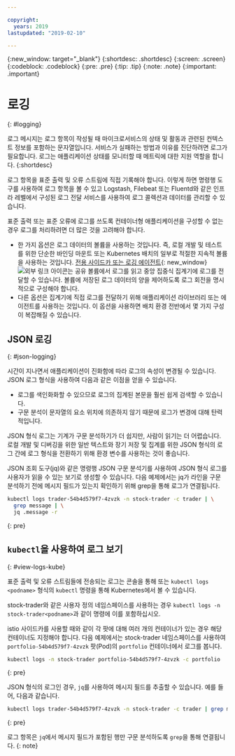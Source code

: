 ```yaml
---

copyright:
  years: 2019
lastupdated: "2019-02-10"

---
```


{:new_window: target="_blank"}
{:shortdesc: .shortdesc}
{:screen: .screen}
{:codeblock: .codeblock}
{:pre: .pre}
{:tip: .tip}
{:note: .note}
{:important: .important}

# 로깅
{: #logging}

로그 메시지는 로그 항목이 작성될 때 마이크로서비스의 상태 및 활동과 관련된 컨텍스트 정보를 포함하는 문자열입니다. 서비스가 실패하는 방법과 이유를 진단하려면 로그가 필요합니다. 로그는 애플리케이션 상태를 모니터할 때 메트릭에 대한 지원 역할을 합니다.
{:shortdesc}

로그 항목을 표준 출력 및 오류 스트림에 직접 기록해야 합니다. 이렇게 하면 명령행 도구를 사용하여 로그 항목을 볼 수 있고 Logstash, Filebeat 또는 Fluentd와 같은 인프라 레벨에서 구성된 로그 전달 서비스를 사용하여 로그 콜렉션과 데이터를 관리할 수 있습니다. 

표준 출력 또는 표준 오류에 로그를 쓰도록 컨테이너형 애플리케이션을 구성할 수 없는 경우 로그를 처리하려면 더 많은 것을 고려해야 합니다. 

* 한 가지 옵션은 로그 데이터의 볼륨을 사용하는 것입니다. 즉, 로컬 개발 및 테스트를 위한 단순한 바인딩 마운트 또는 Kubernetes 배치의 일부로 적절한 지속적 볼륨을 사용하는 것입니다. [전용 사이드카 또는 로깅 에이전트](https://kubernetes.io/docs/concepts/cluster-administration/logging/#sidecar-container-with-a-logging-agent){: new_window} ![외부 링크 아이콘](../icons/launch-glyph.svg "외부 링크 아이콘")는 공유 볼륨에서 로그를 읽고 중앙 집중식 집계기에 로그를 전달할 수 있습니다. 볼륨에 저장된 로그 데이터의 양을 제어하도록 로그 회전을 명시적으로 구성해야 합니다. 
* 다른 옵션은 집계기에 직접 로그를 전달하기 위해 애플리케이션 라이브러리 또는 에이전트를 사용하는 것입니다. 이 옵션을 사용하면 배치 환경 전반에서 몇 가지 구성이 복잡해질 수 있습니다. 

## JSON 로깅
{: #json-logging}

시간이 지나면서 애플리케이션이 진화함에 따라 로그의 속성이 변경될 수 있습니다. JSON 로그 형식을 사용하여 다음과 같은 이점을 얻을 수 있습니다.

* 로그를 색인화화할 수 있으므로 로그의 집계된 본문을 훨씬 쉽게 검색할 수 있습니다. 
* 구문 분석이 문자열의 요소 위치에 의존하지 않기 때문에 로그가 변경에 대해 탄력적입니다. 

JSON 형식 로그는 기계가 구문 분석하기가 더 쉽지만, 사람이 읽기는 더 어렵습니다. 로컬 개발 및 디버깅을 위한 일반 텍스트와 장기 저장 및 집계를 위한 JSON 형식의 로그 간에 로그 형식을 전환하기 위해 환경 변수를 사용하는 것이 좋습니다.

JSON 조회 도구(jq)와 같은 명령행 JSON 구문 분석기를 사용하여 JSON 형식 로그를 사용자가 읽을 수 있는 보기로 생성할 수 있습니다. 다음 예제에서는 jq가 라인을 구문 분석하기 전에 메시지 필드가 있는지 확인하기 위해 grep을 통해 로그가 연결됩니다. 

```bash
kubectl logs trader-54b4d579f7-4zvzk -n stock-trader -c trader | \
  grep message | \
  jq .message -r
```
{: pre}

## `kubectl`을 사용하여 로그 보기
{: #view-logs-kube}

표준 출력 및 오류 스트림들에 전송되는 로그는 콘솔을 통해 또는 `kubectl logs <podname>` 형식의 `kubectl` 명령을 통해 Kubernetes에서 볼 수 있습니다. 

stock-trader와 같은 사용자 정의 네임스페이스를 사용하는 경우 `kubectl logs -n stock-trader<podname>`과 같이 명령에 이를 포함하십시오. 

istio 사이드카를 사용할 때와 같이 각 팟에 대해 여러 개의 컨테이너가 있는 경우 해당 컨테이너도 지정해야 합니다. 다음 예제에서는 stock-trader 네임스페이스를 사용하여 `portfolio-54b4d579f7-4zvzk` 팟(Pod)의 `portfolio` 컨테이너에서 로그를 봅니다. 

```bash
kubectl logs -n stock-trader portfolio-54b4d579f7-4zvzk -c portfolio
```
{: pre}

JSON 형식의 로그인 경우, `jq`를 사용하여 메시지 필드를 추출할 수 있습니다. 예를 들어, 다음과 같습니다.

```bash
kubectl logs trader-54b4d579f7-4zvzk -n stock-trader -c trader | grep message | jq .message -r
```
{: pre}

로그 항목은 `jq`에서 메시지 필드가 포함된 행만 구문 분석하도록 `grep`을 통해 연결됩니다.
{: note}

